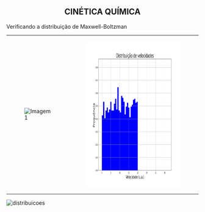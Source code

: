 <h2 align="center"> CINÉTICA QUÍMICA </h2>
<p align="justify"> Verificando a distribuição de Maxwell-Boltzman </p>

<table>
  <tr>
    <td>
      <figure>
        <img src="https://github.com/isadoramarcondes/Cinetica-Quimica/blob/main/resultados/trajetorias.png?raw=true" width=380 height=380 alt="Imagem 1">
      </figure>
    </td>
    <td>
      <figure>
        <img src="https://github.com/isadoramarcondes/Cinetica-Quimica/blob/main/resultados/maxwell-boltzman.png?raw=true" width=420 height=380 alt="Imagem 2">
      </figure>
    </td>
</table>

![distribuicoes](https://github.com/isadoramarcondes/Cinetica-Quimica/assets/106620307/e1713dcd-5454-43ff-ab95-6cc2462a803b)

